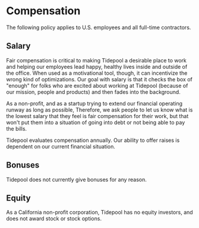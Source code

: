 # Compensation

The following policy applies to U.S. employees and all full-time contractors.

## Salary

Fair compensation is critical to making Tidepool a desirable place to work and helping our employees lead happy, healthy lives inside and outside of the office. When used as a motivational tool, though, it can incentivize the wrong kind of optimizations. Our goal with salary is that it checks the box of "enough" for folks who are excited about working at Tidepool (because of our mission, people and products) and then fades into the background.

As a non-profit, and as a startup trying to extend our financial operating runway as long as possible, Therefore, we ask people to let us know what is the lowest salary that they feel is fair compensation for their work, but that won't put them into a situation of going into debt or not being able to pay the bills.

Tidepool evaluates compensation annually. Our ability to offer raises is dependent on our current financial situation.

## Bonuses

Tidepool does not currently give bonuses for any reason.

## Equity

As a California non-profit corporation, Tidepool has no equity investors, and does not award stock or stock options. 
